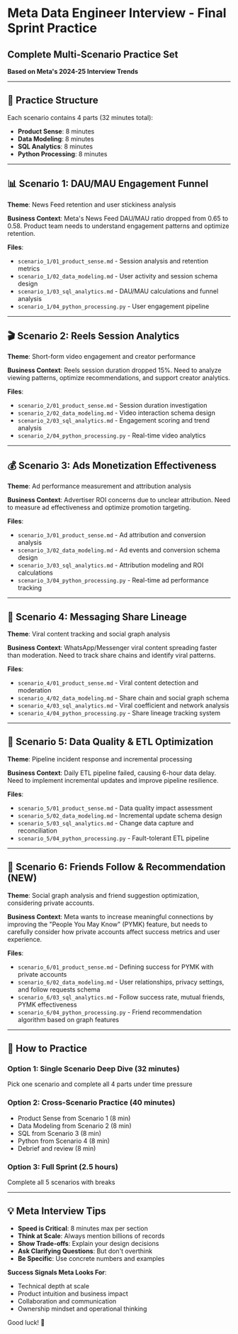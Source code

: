 # Meta Data Engineer Interview - Final Sprint Practice
## Complete Multi-Scenario Practice Set

**Based on Meta's 2024-25 Interview Trends**

---

## 🎯 Practice Structure

Each scenario contains 4 parts (32 minutes total):
- **Product Sense**: 8 minutes
- **Data Modeling**: 8 minutes  
- **SQL Analytics**: 8 minutes
- **Python Processing**: 8 minutes

---

## 📊 Scenario 1: DAU/MAU Engagement Funnel
**Theme**: News Feed retention and user stickiness analysis

**Business Context**: Meta's News Feed DAU/MAU ratio dropped from 0.65 to 0.58. Product team needs to understand engagement patterns and optimize retention.

**Files**:
- `scenario_1/01_product_sense.md` - Session analysis and retention metrics
- `scenario_1/02_data_modeling.md` - User activity and session schema design  
- `scenario_1/03_sql_analytics.md` - DAU/MAU calculations and funnel analysis
- `scenario_1/04_python_processing.py` - User engagement pipeline

---

## 🎬 Scenario 2: Reels Session Analytics  
**Theme**: Short-form video engagement and creator performance

**Business Context**: Reels session duration dropped 15%. Need to analyze viewing patterns, optimize recommendations, and support creator analytics.

**Files**:
- `scenario_2/01_product_sense.md` - Session duration investigation
- `scenario_2/02_data_modeling.md` - Video interaction schema design
- `scenario_2/03_sql_analytics.md` - Engagement scoring and trend analysis
- `scenario_2/04_python_processing.py` - Real-time video analytics

---

## 💰 Scenario 3: Ads Monetization Effectiveness
**Theme**: Ad performance measurement and attribution analysis  

**Business Context**: Advertiser ROI concerns due to unclear attribution. Need to measure ad effectiveness and optimize promotion targeting.

**Files**:
- `scenario_3/01_product_sense.md` - Ad attribution and conversion analysis
- `scenario_3/02_data_modeling.md` - Ad events and conversion schema design
- `scenario_3/03_sql_analytics.md` - Attribution modeling and ROI calculations  
- `scenario_3/04_python_processing.py` - Real-time ad performance tracking

---

## 💬 Scenario 4: Messaging Share Lineage  
**Theme**: Viral content tracking and social graph analysis

**Business Context**: WhatsApp/Messenger viral content spreading faster than moderation. Need to track share chains and identify viral patterns.

**Files**:
- `scenario_4/01_product_sense.md` - Viral content detection and moderation
- `scenario_4/02_data_modeling.md` - Share chain and social graph schema
- `scenario_4/03_sql_analytics.md` - Viral coefficient and network analysis
- `scenario_4/04_python_processing.py` - Share lineage tracking system

---

## 🔧 Scenario 5: Data Quality & ETL Optimization
**Theme**: Pipeline incident response and incremental processing

**Business Context**: Daily ETL pipeline failed, causing 6-hour data delay. Need to implement incremental updates and improve pipeline resilience.

**Files**:
- `scenario_5/01_product_sense.md` - Data quality impact assessment  
- `scenario_5/02_data_modeling.md` - Incremental update schema design
- `scenario_5/03_sql_analytics.md` - Change data capture and reconciliation
- `scenario_5/04_python_processing.py` - Fault-tolerant ETL pipeline

---

## 🤝 Scenario 6: Friends Follow & Recommendation (NEW)
**Theme**: Social graph analysis and friend suggestion optimization, considering private accounts.

**Business Context**: Meta wants to increase meaningful connections by improving the "People You May Know" (PYMK) feature, but needs to carefully consider how private accounts affect success metrics and user experience.

**Files**:
- `scenario_6/01_product_sense.md` - Defining success for PYMK with private accounts
- `scenario_6/02_data_modeling.md` - User relationships, privacy settings, and follow requests schema
- `scenario_6/03_sql_analytics.md` - Follow success rate, mutual friends, PYMK effectiveness
- `scenario_6/04_python_processing.py` - Friend recommendation algorithm based on graph features

---

## 🚀 How to Practice

### **Option 1: Single Scenario Deep Dive (32 minutes)**
Pick one scenario and complete all 4 parts under time pressure

### **Option 2: Cross-Scenario Practice (40 minutes)**  
- Product Sense from Scenario 1 (8 min)
- Data Modeling from Scenario 2 (8 min)
- SQL from Scenario 3 (8 min)
- Python from Scenario 4 (8 min)
- Debrief and review (8 min)

### **Option 3: Full Sprint (2.5 hours)**
Complete all 5 scenarios with breaks

---

## 💡 Meta Interview Tips

- **Speed is Critical**: 8 minutes max per section
- **Think at Scale**: Always mention billions of records
- **Show Trade-offs**: Explain your design decisions
- **Ask Clarifying Questions**: But don't overthink
- **Be Specific**: Use concrete numbers and examples

**Success Signals Meta Looks For**:
- Technical depth at scale
- Product intuition and business impact  
- Collaboration and communication
- Ownership mindset and operational thinking

Good luck! 🎯 